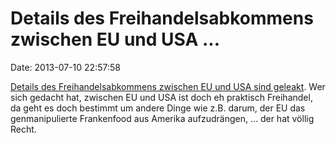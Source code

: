 Details des Freihandelsabkommens zwischen EU und USA \...
=========================================================

Date: 2013-07-10 22:57:58

[Details des Freihandelsabkommens zwischen EU und USA sind
geleakt](http://www.techdirt.com/articles/20130704/11501523720/leaked-eu-policy-papers-show-taftattips-huge-challenges-some-subtle-signals.shtml).
Wer sich gedacht hat, zwischen EU und USA ist doch eh praktisch
Freihandel, da geht es doch bestimmt um andere Dinge wie z.B. darum, der
EU das genmanipulierte Frankenfood aus Amerika aufzudrängen, \... der
hat völlig Recht.
